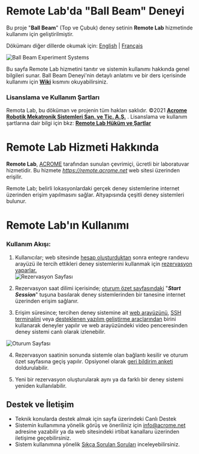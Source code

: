 # Remote Lab'da "Ball Beam" Deneyi 
Bu proje "**Ball Beam**" (Top ve Çubuk) deney setinin **Remote Lab** hizmetinde kullanımı için geliştirilmiştir.

Dökümanı diğer dillerde okumak için:  [English](https://github.com/candancaner/ball-beam/blob/main/README.md)  |  [Français](https://github.com/candancaner/ball-beam/blob/main/lang/french/ReadMe.md/)

![Ball Beam Experiment Systems](https://github.com/candancaner/ball-beam/raw/main/images/bb_remotelab.png)

Bu sayfa Remote Lab hizmetini tanıtır ve sistemin kullanımı hakkında genel bilgileri sunar. Ball Beam Deneyi'nin detaylı anlatımı ve bir ders içerisinde kullanımı için [**Wiki**](https://github.com/candancaner/ball-beam/wiki) kısmını okuyabilirsiniz.

### Lisanslama ve Kullanım Şartları
Remota Lab, bu döküman ve projenin tüm hakları saklıdır. ©2021 [**Acrome Robotik Mekatronik Sistemleri San. ve Tic. A.Ş.**](https://www.acrome.net/) . Lisanslama ve kullanım şartlarına dair bilgi için bkz: [**Remote Lab Hüküm ve Şartlar**](https://remote.acrome.net/hukum-sartlar)

# Remote Lab Hizmeti Hakkında
**Remote Lab**, [ACROME](https://www.acrome.net/) tarafından sunulan çevrimiçi, ücretli bir laboratuvar hizmetidir. Bu hizmete *https://remote.acrome.net* web sitesi üzerinden erişilir.

Remote Lab; belirli lokasyonlardaki gerçek deney sistemlerine internet üzerinden erişim yapılmasını sağlar. Altyapısında çeşitli deney sistemleri bulunur. 

# Remote Lab'ın Kullanımı 

### Kullanım Akışı:

1. Kullanıcılar; web sitesinde [hesap oluşturduktan](https://github.com/candancaner/ball-beam/wiki/T%C3%BCrk%C3%A7e:-1_Nas%C4%B1l-Kullanabilirim?#11-kullan%C4%B1c%C4%B1-hesab%C4%B1-olu%C5%9Fturmak) sonra entegre randevu arayüzü ile tercih ettikleri deney sistemlerini kullanmak için [rezervasyon yaparlar.](https://github.com/candancaner/ball-beam/wiki/T%C3%BCrk%C3%A7e:-1_Nas%C4%B1l-Kullanabilirim?#12-deney-sistemini-kullanmak-i%C3%A7in-oturum-rezervasyonu-yapmak) <br>
![Rezervasyon Sayfası](https://github.com/candancaner/ball-beam/raw/main/images/BB_Booking.PNG)

2. Rezervasyon saat dilimi içerisinde; [oturum özet sayfasındaki](https://github.com/candancaner/ball-beam/wiki/T%C3%BCrk%C3%A7e#13-rezervasyon-saatinde-oturumu-a%C3%A7mak) "***Start Session***" tuşuna basılarak deney sistemlerinden bir tanesine internet üzerinden erişim sağlanır. 

3. Erişim süresince; tercihen deney sistemine ait [web arayüzünü](https://github.com/candancaner/ball-beam/wiki/T%C3%BCrk%C3%A7e:-1_Nas%C4%B1l-Kullanabilirim?#142-oturum-ara-y%C3%BCz%C3%BCnde-deney-sistemi-kontrolleri), [SSH terminalini](https://github.com/candancaner/ball-beam/wiki/T%C3%BCrk%C3%A7e:-1_Nas%C4%B1l-Kullanabilirim?#21-cihaz-%C3%9Czerinde-uzaktan-yaz%C4%B1l%C4%B1m-geli%C5%9Ftirme) veya [desteklenen yazılım geliştirme araçlarından](https://github.com/candancaner/ball-beam/wiki/T%C3%BCrk%C3%A7e:-1_Nas%C4%B1l-Kullanabilirim?#2-desteklenen-yaz%C4%B1l%C4%B1m-geli%C5%9Ftirme-ara%C3%A7lar%C4%B1-nelerdir) birini kullanarak deneyler yapılır ve web arayüzündeki video penceresinden deney sistemi canlı olarak izlenebilir.

![Oturum Sayfası](https://github.com/candancaner/ball-beam/blob/main/images/BB_QDemoMode.PNG?raw=true)

4. Rezervasyon saatinin sonunda sistemle olan bağlantı kesilir ve oturum özet sayfasına geçiş yapılır. Opsiyonel olarak [geri bildirim anketi](https://github.com/candancaner/ball-beam/wiki/T%C3%BCrk%C3%A7e:-Sorun-Giderme---Teknik-Destek---Geri-Bildirim) doldurulabilir.

5. Yeni bir rezervasyon oluşturularak aynı ya da farklı bir deney sistemi yeniden kullanılabilir.

## Destek ve İletişim

 - Teknik konularda destek almak için sayfa üzerindeki Canlı Destek 
 - Sistemin kullanımına yönelik görüş ve öneriliniz için [info@acrome.net](mailto:info@acrome.net)  adresine yazabilir ya da web sitesindeki irtibat kanallaru üzerinden iletişime geçebilirsiniz. 
 - Sistem kullanımına yönelik [Sıkça Sorulan Soruları](https://github.com/candancaner/ball-beam/wiki/T%C3%BCrk%C3%A7e:-Sorun-Giderme---Teknik-Destek---Geri-Bildirim#s%C4%B1k%C3%A7a-sorulan-sorular-sss) inceleyebilirsiniz.
